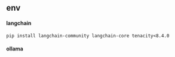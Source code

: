 
## env

#### langchain
```
pip install langchain-community langchain-core tenacity<8.4.0

```

#### ollama


## 

